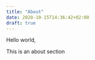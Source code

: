 ```yaml
---
title: "About"
date: 2020-10-15T14:36:42+02:00
draft: true
---
```


Hello world,

This is an about section
